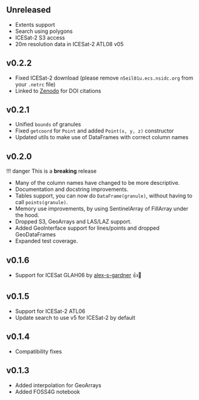 ## Unreleased
- Extents support
- Search using polygons
- ICESat-2 S3 access
- 20m resolution data in ICESat-2 ATL08 v05

## v0.2.2
- Fixed ICESat-2 download (please remove `n5eil01u.ecs.nsidc.org` from your `.netrc` file)
- Linked to [Zenodo](https://zenodo.org/badge/latestdoi/241095197) for DOI citations

## v0.2.1
- Unified `bounds` of granules
- Fixed `getcoord` for `Point` and added `Point(x, y, z)` constructor
- Updated utils to make use of DataFrames with correct column names

## v0.2.0

!!! danger
    This is a **breaking** release

- Many of the column names have changed to be more descriptive.
- Documentation and docstring improvements.
- Tables support, you can now do `DataFrame(granule)`, without having to call `points(granule)`.
- Memory use improvements, by using SentinelArray of FillArray under the hood.
- Dropped S3, GeoArrays and LAS/LAZ support.
- Added GeoInterface support for lines/points and dropped GeoDataFrames
- Expanded test coverage.

## v0.1.6
- Support for ICESat GLAH06 by [alex-s-gardner](https://github.com/alex-s-gardner) :+1::tada:

## v0.1.5
- Support for ICESat-2 ATL06
- Update search to use v5 for ICESat-2 by default

## v0.1.4
- Compatibility fixes

## v0.1.3
- Added interpolation for GeoArrays
- Added FOSS4G notebook
